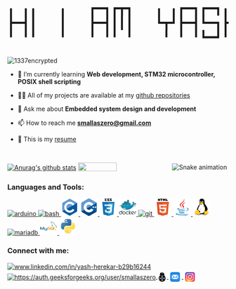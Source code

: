 <h1 align="center">
<pre>╻ ╻╻   ╻   ┏━┓┏┳┓   ╻ ╻┏━┓┏━┓╻ ╻   ╻ ╻┏━╸┏━┓┏━╸╻┏ ┏━┓┏━┓
┣━┫┃   ┃   ┣━┫┃┃┃   ┗┳┛┣━┫┗━┓┣━┫   ┣━┫┣╸ ┣┳┛┣╸ ┣┻┓┣━┫┣┳┛
╹ ╹╹   ╹   ╹ ╹╹ ╹    ╹ ╹ ╹┗━┛╹ ╹   ╹ ╹┗━╸╹┗╸┗━╸╹ ╹╹ ╹╹┗╸</pre>
</h1>

<p align="left"> <img src="https://komarev.com/ghpvc/?username=1337encrypted&label=Profile%20views&color=0e75b6&style=flat" alt="1337encrypted" /> </p>

- 🌱 I’m currently learning **Web development, STM32 microcontroller, POSIX shell scripting**

- 👨‍💻 All of my projects are available at my [github repositories](https://github.com/1337encrypted?tab=repositories)

- 💬 Ask me about **Embedded system design and development**

- 📫 How to reach me **smallaszero@gmail.com**

- 📄 This is my [resume](assets/CV.pdf)
<!-- (https://tangible-thyme-53a.notion.site/Resume-21713979b676449281a5d4f924e86b65) -->

<!-- ⚡ Fun fact: **Keep busy, its the cheapest kind of medicine there is on earth and one of the best** -->

<br>

<a href="https://github.com/1337encrypted?tab=repositories"><img align="center" src="https://github-readme-stats.vercel.app/api?username=1337encrypted&show_icons=true&include_all_commits=true&theme=onedark&hide_border=true" alt="Anurag's github stats" width="50%" height="50%" /></a>
<a href="https://github.com/1337encrypted?tab=repositories"><img align="center" src="https://github-readme-stats.vercel.app/api/top-langs/?username=1337encrypted&layout=compact&theme=onedark&hide_border=true" width="41.8%" height="41.8%" /></a>
![Snake animation](https://github.com/1337encrypted/1337encrypted/blob/output/github-contribution-grid-snake.svg)

<h3 align="left">Languages and Tools:</h3>
<p align="left"> <a href="https://www.arduino.cc/" target="_blank" rel="noreferrer"> <img src="https://cdn.worldvectorlogo.com/logos/arduino-1.svg" alt="arduino" width="40" height="40"/> </a> <a href="https://www.gnu.org/software/bash/" target="_blank" rel="noreferrer"> <img src="https://www.vectorlogo.zone/logos/gnu_bash/gnu_bash-icon.svg" alt="bash" width="40" height="40"/> </a> <a href="https://www.cprogramming.com/" target="_blank" rel="noreferrer"> <img src="https://raw.githubusercontent.com/devicons/devicon/master/icons/c/c-original.svg" alt="c" width="40" height="40"/> </a> <a href="https://www.w3schools.com/cpp/" target="_blank" rel="noreferrer"> <img src="https://raw.githubusercontent.com/devicons/devicon/master/icons/cplusplus/cplusplus-original.svg" alt="cplusplus" width="40" height="40"/> </a> <a href="https://www.w3schools.com/css/" target="_blank" rel="noreferrer"> <img src="https://raw.githubusercontent.com/devicons/devicon/master/icons/css3/css3-original-wordmark.svg" alt="css3" width="40" height="40"/> </a> <a href="https://www.docker.com/" target="_blank" rel="noreferrer"> <img src="https://raw.githubusercontent.com/devicons/devicon/master/icons/docker/docker-original-wordmark.svg" alt="docker" width="40" height="40"/> </a> <a href="https://git-scm.com/" target="_blank" rel="noreferrer"> <img src="https://www.vectorlogo.zone/logos/git-scm/git-scm-icon.svg" alt="git" width="40" height="40"/> </a> <a href="https://www.w3.org/html/" target="_blank" rel="noreferrer"> <img src="https://raw.githubusercontent.com/devicons/devicon/master/icons/html5/html5-original-wordmark.svg" alt="html5" width="40" height="40"/> </a> <a href="https://www.java.com" target="_blank" rel="noreferrer"> <img src="https://raw.githubusercontent.com/devicons/devicon/master/icons/java/java-original.svg" alt="java" width="40" height="40"/> </a> <a href="https://www.linux.org/" target="_blank" rel="noreferrer"> <img src="https://raw.githubusercontent.com/devicons/devicon/master/icons/linux/linux-original.svg" alt="linux" width="40" height="40"/> </a> <a href="https://mariadb.org/" target="_blank" rel="noreferrer"> <img src="https://www.vectorlogo.zone/logos/mariadb/mariadb-icon.svg" alt="mariadb" width="40" height="40"/> </a> <a href="https://www.mysql.com/" target="_blank" rel="noreferrer"> <img src="https://raw.githubusercontent.com/devicons/devicon/master/icons/mysql/mysql-original-wordmark.svg" alt="mysql" width="40" height="40"/> </a> <a href="https://www.python.org" target="_blank" rel="noreferrer"> <img src="https://raw.githubusercontent.com/devicons/devicon/master/icons/python/python-original.svg" alt="python" width="40" height="40"/> </a> </p>

<h3 align="left">Connect with me:</h3>
<p align="left">
  
<a href="https://linkedin.com/in/www.linkedin.com/in/yash-herekar-b29b16244" target="blank">
  <img align="center" src="https://raw.githubusercontent.com/rahuldkjain/github-profile-readme-generator/master/src/images/icons/Social/linked-in-alt.svg" alt="www.linkedin.com/in/yash-herekar-b29b16244" width="20" />
</a>
  
<a href="https://auth.geeksforgeeks.org/user/https://auth.geeksforgeeks.org/user/smallaszero" target="blank">
  <img align="center" src="https://raw.githubusercontent.com/rahuldkjain/github-profile-readme-generator/master/src/images/icons/Social/geeks-for-geeks.svg" alt="https://auth.geeksforgeeks.org/user/smallaszero" width="30" />
</a>
  
<a href="https://mecanumbots.business.site" target="blank">
  <img align="center" alt="1337encrypted | Mecanumbots" src="https://github.com/1337encrypted/1337encrypted/blob/main/assets/bb8.png" width="21px" />
</a>
<a href="mailto:smallaszero@gmail.com" target="blank">
  <img align="center" alt="smallaszero@gmail.com | email" src="https://raw.githubusercontent.com/1337encrypted/1337encrypted/main/assets/mail.svg" width="30px" />
</a>
<a href="https://www.instagram.com/herekar_yash/" target="blank">
  <img align="center" alt="1337encrypted | Twitter" src="https://raw.githubusercontent.com/1337encrypted/1337encrypted/main/assets/instagram.svg" width="30px" />
</a>
  
</p>
